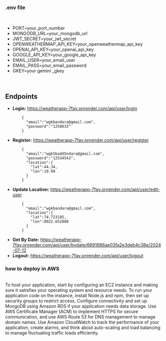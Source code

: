 
<h3>.env file</h3><br>

<ul>
  <li>PORT=your_port_number</li>
  <li>MONGODB_URL=your_mongodb_url</li>
  <li>JWT_SECRET=your_jwt_secret</li>
  <li>OPENWEATHERMAP_API_KEY=your_openweathermap_api_key</li>
  <li>OPENAI_API_KEY=your_openai_api_key</li>
  <li>GOOGLE_API_KEY=your_google_api_key</li>
  <li>EMAIL_USER=your_email_user</li>
  <li>EMAIL_PASS=your_email_password</li>
  <li>GKEY=your gemini _gkey</li>
</ul>

<br>

<h2>Endpoints</h2>

<ul>
  <li><strong>Login:</strong> <a href="https://weatherapp-7fay.onrender.com/api/user/login">https://weatherapp-7fay.onrender.com/api/user/login</a></li>
  <code>
    {
      "email":"wgkbandara@gmail.com",
      "password":"1258633"
    }
  </code>

  <li><strong>Register:</strong> <a href="https://weatherapp-7fay.onrender.com/api/user/register">https://weatherapp-7fay.onrender.com/api/user/register</a></li>
  <code>
    {
      "email":"wgk5badd5ndara@gmail.com",
      "password":"12534543",
      "location":{
        "lat":44.34,
        "lon":10.99
      }
    }
  </code>

  <li><strong>Update Location:</strong> <a href="https://weatherapp-7fay.onrender.com/api/user/edit-user">https://weatherapp-7fay.onrender.com/api/user/edit-user</a></li>
  <code>
    {
      "email":"wgkbandara@gmail.com",
      "location":{
        "lat":74.723185,
        "lon":8022.652888
      }
    }
  </code>

  <li><strong>Get By Date:</strong> <a href="https://weatherapp-7fay.onrender.com/api/user/bydate/6691686ae03fa2e3deb4c38e/2024-07-12">https://weatherapp-7fay.onrender.com/api/user/bydate/6691686ae03fa2e3deb4c38e/2024-07-12</a></li>

  <li><strong>Logout:</strong> <a href="https://weatherapp-7fay.onrender.com/api/user/logout">https://weatherapp-7fay.onrender.com/api/user/logout</a></li>
</ul>


<h3>how to deploy in AWS</h3><br> 
To host your application, start by configuring an EC2 instance and making sure it satisfies your operating system and resource needs. To run your application code on the instance, install Node.js and npm, then set up security groups to restrict access. Configure connectivity and set up MongoDB using Amazon RDS if your application needs data storage. Use AWS Certificate Manager (ACM) to implement HTTPS for secure communication, and use AWS Route 53 for DNS management to manage domain names. Use Amazon CloudWatch to track the performance of your application, create alarms, and think about auto-scaling and load balancing to manage fluctuating traffic loads efficiently.
